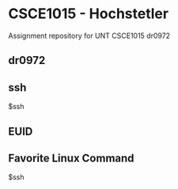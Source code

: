 # CSCE1015 - Hochstetler
Assignment repository for UNT CSCE1015
dr0972

## dr0972
## ssh
$ssh
## EUID

## Favorite Linux Command
$ssh
